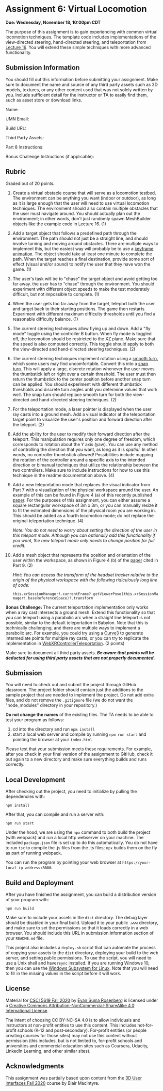 # Assignment 6: Virtual Locomotion

**Due: Wednesday, November 18, 10:00pm CDT**

The purpose of this assignment is to gain experiencing with common virtual locomotion techniques.  The template code includes implementations of the view-directed steering, hand-directed steering, and teleportation from [Lecture 16](https://github.com/CSCI-5619-Fall-2020/Lecture-16).  You will extend these simple techniques with more advanced functionality.

## Submission Information

You should fill out this information before submitting your assignment.  Make sure to document the name and source of any third party assets such as 3D models, textures, or any other content used that was not solely written by you.  Include sufficient detail for the instructor or TA to easily find them, such as asset store or download links.

Name: 

UMN Email:

Build URL:

Third Party Assets:

Part 8 Instructions:

Bonus Challenge Instructions (if applicable):

## Rubric

Graded out of 20 points.  

1. Create a virtual obstacle course that will serve as a locomotion testbed.  The environment can be anything you want (indoor or outdoor), as long as it is large enough that the user will need to use virtual locomotion techniques.  The environment should also contain multiple obstacles that the user must navigate around.  You should actually plan out the environment; in other words, don't just randomly spawn MeshBuilder objects like the example code in Lecture 16.  (1)

2. Add a target object that follows a predefined path through the environment. The path should not just be a straight line, and should involve turning and moving around obstacles.  There are multiple ways to implement this, but the easiest way will probably be to use a [keyframe animation](https://doc.babylonjs.com/babylon101/animations).  The object should take at least one minute to complete the path.  When the target reaches a final destination, provide some sort of effect (visual and/or sound) to notify the user that they have won the game. (1)

3.  The user's task will be to "chase" the target object and avoid getting too far away. the user has to "chase" through the environment.  You should experiment with different object speeds to make the test moderately difficult, but not impossible to complete. (1)

4. When the user gets too far away from the target, teleport  both the user and target back to their starting positions.  The game then restarts. Experiment with different maximum difficulty thresholds until you find a reasonable difficulty balance. (1)

5. The current steering techniques allow flying up and down. Add a "fly mode" toggle using the controller B button.  When fly mode is toggled off, the locomotion should be restricted to the XZ plane. Make sure that the speed is also computed correctly. This toggle should apply to both the view-directed and hand-directed steering techniques. (2)

6. The current steering techniques implement rotation using a [smooth turn](https://xinreality.com/wiki/Smooth_Turn), which some users may find uncomfortable.  Convert this into a [snap turn](https://xinreality.com/wiki/Snap_Turn). This will apply a large, discrete rotation whenever the user moves the thumbstick left or right over a certain threshold.  The user must then return the thumbstick to the center position before another snap turn can be applied.  You should experiment with different thumbstick thresholds and discrete turn angles until you determine values that work well.  The snap turn should replace smooth turn for both the view-directed and hand-directed steering techniques. (2)

7. For the teleportation mode, a laser pointer is displayed when the user ray casts into a ground mesh.  Add a visual indicator at the teleportation target point to visualize the user's position and forward direction after the teleport. (2)

8. Add the ability for the user to modify their forward direction after the teleport.  This manipulation requires only one degree of freedom, which corresponds to rotation about the Y axis (yaw). You can use any method of controlling the direction that you want, as long as it is *spatial*. In other words, no controller thumbstick allowed! Possibilities include mapping the rotation of the controller around a specific axis to the intended direction or bimanual techniques that utilize the relationship between the two controllers. Make sure to include instructions for how to use this technique in the readme documentation above. (4)

9. Add a new teleportation mode that replaces the visual indicator from Part 7 with a visualization of the physical workspace around the user. An example of this can be found in Figure 4 (a) of this recently published [paper](https://canvas.umn.edu/files/16531915/download?download_frd=1).  For the purposes of this assignment, you can either assume a square rectangular workspace of 3m x 3m, or you can manually resize it to fit the estimated dimensions of the physical room you are working in.  This should be added as a fourth locomotion mode; do not replace the original teleportation technique. (4)

   *Note: You do not need to worry about setting the direction of the user in this teleport mode.  Although you can optionally add this functionality if you want, the new teleport mode only needs to change position for full credit.*

10. Add a mesh object that represents the position and orientation of the user within the workspace, as shown in Figure 4 (b) of the [paper](https://canvas.umn.edu/files/16531915/download?download_frd=1) cited in Part 9. (2)

    *Hint: You can access the transform of the headset tracker relative to the origin of the physical workspace with the following ridiculously long line of code:*

    `this.xrSessionManager!.currentFrame?.getViewerPose(this.xrSessionManager!.baseReferenceSpace)?.transform`

**Bonus Challenge:** The current teleportation implementation only works when a ray cast intersects a ground mesh.  Extend this functionality so that you can teleport using a parabolic arc when a straight line teleport is not possible, similar to the default teleportation in Babylon. Note that this is technically challenging, and there are multiple ways to implement a parabolic arc.  For example, you could try using a [Curve3](https://doc.babylonjs.com/how_to/how_to_use_curve3) to generate intermediate points for multiple ray casts, or you can try to replicate the implementation in [WebXRControllerTeleportation](https://github.com/BabylonJS/Babylon.js/blob/master/src/XR/features/WebXRControllerTeleportation.ts). (2 points)

Make sure to document all third party assets. ***Be aware that points will be deducted for using third party assets that are not properly documented.***

## Submission

You will need to check out and submit the project through GitHub classroom.  The project folder should contain just the additions to the sample project that are needed to implement the project.  Do not add extra files, and do not remove the `.gitignore` file (we do not want the "node_modules" directory in your repository.)

**Do not change the names** of the existing files.  The TA needs to be able to test your program as follows:

1. cd into the directory and run ```npm install```
2. start a local web server and compile by running ```npm run start``` and pointing the browser at your ```index.html```

Please test that your submission meets these requirements.  For example, after you check in your final version of the assignment to GitHub, check it out again to a new directory and make sure everything builds and runs correctly.

## Local Development 

After checking out the project, you need to initialize by pulling the dependencies with:

```
npm install
```

After that, you can compile and run a server with:

```
npm run start
```

Under the hood, we are using the `npx` command to both build the project (with webpack) and run a local http webserver on your machine.  The included ```package.json``` file is set up to do this automatically.  You do not have to run ```tsc``` to compile the .js files from the .ts files;  ```npx``` builds them on the fly as part of running webpack.

You can run the program by pointing your web browser at ```https://your-local-ip-address:8080```.  

## Build and Deployment

After you have finished the assignment, you can build a distribution version of your program with:

```
npm run build
```

Make sure to include your assets in the `dist` directory.  The debug layer should be disabled in your final build.  Upload it to your public `.www` directory, and make sure to set the permissions so that it loads correctly in a web browser.  You should include this URL in submission information section of your `README.md` file. 

This project also includes a `deploy.sh` script that can automate the process of copying your assets to the `dist` directory, deploying your build to the web server, and setting public permissions.  To use the script, you will need to use a Unix shell and have`rsync` installed.  If you are running Windows 10, then you can use the [Windows Subsystem for Linux](https://docs.microsoft.com/en-us/windows/wsl/install-win10).  Note that you will need to fill in the missing values in the script before it will work.

## License

Material for [CSCI 5619 Fall 2020](https://canvas.umn.edu/courses/194179) by [Evan Suma Rosenberg](https://illusioneering.umn.edu/) is licensed under a [Creative Commons Attribution-NonCommercial-ShareAlike 4.0 International License](http://creativecommons.org/licenses/by-nc-sa/4.0/).

The intent of choosing CC BY-NC-SA 4.0 is to allow individuals and instructors at non-profit entities to use this content.  This includes not-for-profit schools (K-12 and post-secondary). For-profit entities (or people creating courses for those sites) may not use this content without permission (this includes, but is not limited to, for-profit schools and universities and commercial education sites such as Coursera, Udacity, LinkedIn Learning, and other similar sites).   

## Acknowledgments

This assignment was partially based upon content from the [3D User Interfaces Fall 2020](https://github.blairmacintyre.me/3dui-class-f20) course by Blair MacIntyre.



